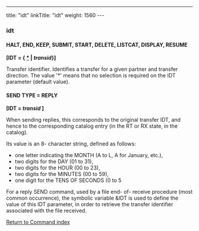 ---
title: "idt"
linkTitle: "idt"
weight: 1560
--- <span id="idt"></span>

### idt

#### HALT, END, KEEP, SUBMIT, START, DELETE, LISTCAT, DISPLAY, RESUME

******[IDT =
{ <u>\*</u> &#124; *transid*}]******

Transfer identifier. Identifies a transfer for a given partner and transfer
direction. The value '\*' means that no selection is required on the IDT
parameter (default value).

#### SEND TYPE = REPLY

******[IDT =
*transid* ]******

When sending replies, this corresponds to the original transfer IDT,
and hence to the corresponding catalog entry (in the RT or RX state, in
the catalog).

Its value is an 8- character string, defined as follows:

- one letter indicating
    the MONTH (A to L, A for January, etc.),
- two digits for
    the DAY (01 to 31),
- two digits for
    the HOUR (00 to 23),
- two digits for
    the MINUTES (00 to 59),
- one digit for the
    TENS OF SECONDS (0 to 5

For a reply SEND command, used by a file end- of- receive procedure (most
common occurrence), the symbolic variable &IDT is used to define the
value of this IDT parameter, in order to retrieve the transfer identifier
associated with the file received.

[Return to Command index](../../)

